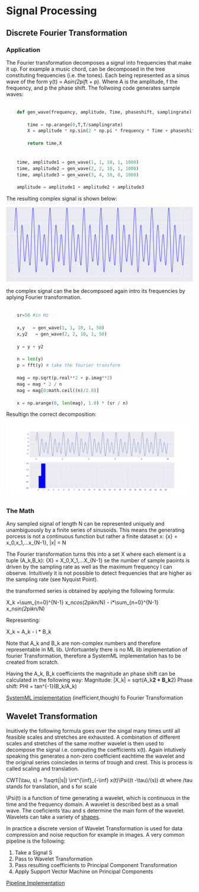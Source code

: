 # Signal Processing

## Discrete Fourier Transformation

### Application
The Fourier transformation decomposes a signal into frequencies that make it up. For example a music chord, can be decomposed in the tree constituting frequencies (i.e. the tones). Each being represented as a sinus wave of the form y(t) = A*sin(2*pi*f*t + p). Where A is the amplitude, f the frequency, and p the phase shift. The follwoing code generates sample waves:

```python

	def gen_wave(frequency, amplitude, Time, phaseshift, samplingrate):
		
		time = np.arange(0,T,T/samplingrate)
		X = amplitude * np.sin(2 * np.pi * frequency * Time + phaseshift)
		
		return time,X
		
		
	time, amplitude1 = gen_wave(1, 1, 10, 1, 1000)
	time, amplitude2 = gen_wave(2, 2, 10, 1, 1000)
	time, amplitude3 = gen_wave(3, 4, 10, 0, 1000)

	amplitude = amplitude1 + amplitude2 + amplitude3

```

The resulting complex signal is shown below:

![Complex Signal](/screenshots/complex_signal.png)

the complex signal can the be decompsoed again intro its frequencies by aplying Fourier transformation.

```python

	sr=50 #in Hz

	x,y   = gen_wave(1, 1, 10, 1, 50)
	x,y2   = gen_wave(2, 2, 10, 1, 50)

	y = y + y2

	n = len(y) 
	p = fft(y) # take the fourier transform 

	mag = np.sqrt(p.real**2 + p.imag**2)
	mag = mag * 2 / n
	mag = mag[0:math.ceil((n)/2.0)]

	x = np.arange(0, len(mag), 1.0) * (sr / n)

```
Resultign the correct decomposition:

![Complex Signal](/screenshots/complex_signal_decomp.png)


### The Math

Any sampled signal of length N can be represented uniquely and unambiguously by a finite series of sinusoids. This means the generating porcess is not a continuous function but rather a finite dataset x: 
{x} = x_0,x_1,...x_{N-1}, |x| = N

The Fourier transformation turns this into a set X where each element is a tuple (A_k,B_k):
{X} = X_0,X_1,...X_{N-1}
 se the number of sample paoints is driven by the sampling rate as well as the maximum frequency I can observe. Intuitively it is not possible to detect frequencies that are higher as the sampling rate (see Nyquist Point).
 
 the transformed series is obtained by applying the following formula:
 
  X_k =\sum_{n=0}^{N-1} x_n*cos(2*pi*k*n/N) - i*\sum_{n=0}^{N-1} x_n*sin(2*pi*k*n/N)
  
Representing: 
  
  X_k = A_k - i * B_k
  
Note that A_k and B_k are non-complex numbers and therefore representable in ML lib. Unfortuantely there is no ML lib implementation of fourier Transformation, therefore a SystemML implementation has to be created from scratch.

Having the A_k, B_k coefficients the magnitude an phase shift can be calculated in the following way:
Magnitude: |X_k| = sqrt(A_k**2 + B_k**2)
Phase shift: PHI = tan^{-1}(B_k/A_k)

[SystemML implementation](/notebooks/FT.dml) (inefficient,though) fo Fourier Transformation 


## Wavelet Transformation

Inuitively the following formula goes over the singal many times until all feasible scales and stretches are exhausted. A combination of different scales and stretches of the same mother wavelet is then used to decompose the signal i.e. computing the coefficients x(t). Again intutively speaking this generates a non-zero coefficient eachtime the wavelet and the original series coinciedes in terms of trough and crest. This is process is called scaling and translation.

CWT(\tau, s) = 1\sqrt(|s|) \int^{\inf}_{-\inf} x(t)\Psi((t -\tau)/(s)) dt
 where /tau stands for translation, and s for scale


\Psi(t) is a function of time generating a wavelet, which is continuous in the time and the frequency domain. A wavelet is described best as a small wave. The coeficients \tau and s determine the main form of the wavelet. Wavelets can take a variety of [shapes](https://ch.mathworks.com/help/wavelet/gs/introduction-to-the-wavelet-families.html).


In practice a discrete version of Wavelet Transformation is used for data compression and noise requction for example in images. A very common pipeline is the following:

1. Take a Signal S
2. Pass to Wavelet Transformation
3. Pass resulting coefficients to Principal Component Transformation
4. Apply Support Vector Machine on Principal Components

[Pipeline Implementation](/notebooks/WaveletExample.ipynb)








































